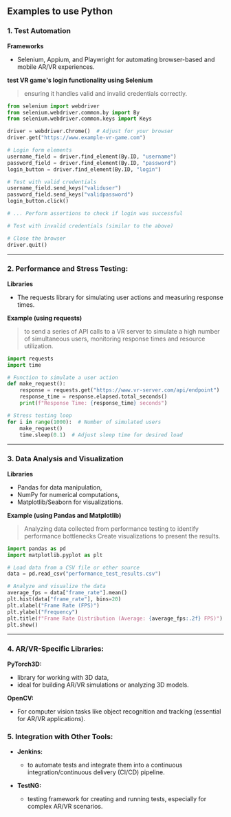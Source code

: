 ## Examples to use Python

### 1. Test Automation

**Frameworks** 
* Selenium, Appium, and Playwright for automating browser-based and mobile AR/VR experiences.

**test VR game's login functionality using Selenium** 
> ensuring it handles valid and invalid credentials correctly.

```python
from selenium import webdriver
from selenium.webdriver.common.by import By
from selenium.webdriver.common.keys import Keys

driver = webdriver.Chrome()  # Adjust for your browser
driver.get("https://www.example-vr-game.com")

# Login form elements
username_field = driver.find_element(By.ID, "username")
password_field = driver.find_element(By.ID, "password")
login_button = driver.find_element(By.ID, "login")

# Test with valid credentials
username_field.send_keys("validuser")
password_field.send_keys("validpassword")
login_button.click()

# ... Perform assertions to check if login was successful

# Test with invalid credentials (similar to the above)

# Close the browser
driver.quit()
```

---

### 2. Performance and Stress Testing:

**Libraries** 
* The requests library for simulating user actions and measuring response times.

**Example (using requests)**
> to send a series of API calls to a VR server to simulate a high number of simultaneous users, monitoring response times and resource utilization.

```python
import requests
import time

# Function to simulate a user action
def make_request():
    response = requests.get("https://www.vr-server.com/api/endpoint")
    response_time = response.elapsed.total_seconds()
    print(f"Response Time: {response_time} seconds")

# Stress testing loop
for i in range(1000):  # Number of simulated users
    make_request()
    time.sleep(0.1)  # Adjust sleep time for desired load
```

---

### 3. Data Analysis and Visualization

**Libraries**
* Pandas for data manipulation,
* NumPy for numerical computations, 
* Matplotlib/Seaborn for visualizations.

**Example (using Pandas and Matplotlib)**
> Analyzing data collected from performance testing to identify performance bottlenecks
> Create visualizations to present the results.

```python
import pandas as pd
import matplotlib.pyplot as plt

# Load data from a CSV file or other source
data = pd.read_csv("performance_test_results.csv")

# Analyze and visualize the data
average_fps = data["frame_rate"].mean()
plt.hist(data["frame_rate"], bins=20)
plt.xlabel("Frame Rate (FPS)")
plt.ylabel("Frequency")
plt.title(f"Frame Rate Distribution (Average: {average_fps:.2f} FPS)")
plt.show()
```

---

### 4. AR/VR-Specific Libraries:

**PyTorch3D:**
* library for working with 3D data,
* ideal for building AR/VR simulations or analyzing 3D models.

**OpenCV:**
* For computer vision tasks like object recognition and tracking (essential for AR/VR applications).

### 5. Integration with Other Tools:

* **Jenkins:** 
  * to automate tests and integrate them into a continuous integration/continuous delivery (CI/CD) pipeline.

* **TestNG:**
  * testing framework for creating and running tests, especially for complex AR/VR scenarios.